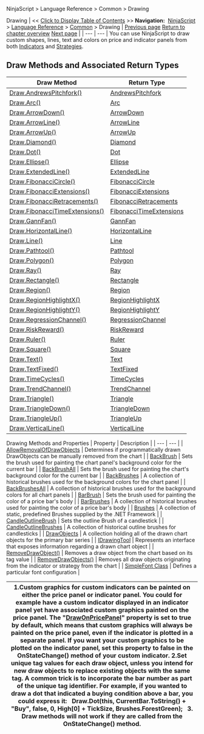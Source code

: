 ﻿
NinjaScript > Language Reference > Common > Drawing

Drawing
| << [Click to Display Table of Contents](drawing.md) >> **Navigation:**     [NinjaScript](ninjascript-1.md) > [Language Reference](language_reference_wip-1.md) > [Common](common-1.md) > Drawing | [Previous page](usercontrolcollection-1.md) [Return to chapter overview](common-1.md) [Next page](draw_andrewspitchfork-1.md) |
| --- | --- |
You can use NinjaScript to draw custom shapes, lines, text and colors on price and indicator panels from both [Indicators](indicator-1.md) and [Strategies](strategy-1.md). 
 
## Draw Methods and Associated Return Types
| Draw Method | Return Type |
| --- | --- |
| [Draw.AndrewsPitchfork()](draw_andrewspitchfork-1.md) | [AndrewsPitchfork](andrewspitchfork-1.md) |
| [Draw.Arc()](draw_arc-1.md) | [Arc](arc-1.md) |
| [Draw.ArrowDown()](draw_arrowdown-1.md) | [ArrowDown](arrowdown-1.md) |
| [Draw.ArrowLine()](draw_arrowline-1.md) | [ArrowLine](arrowline-1.md) |
| [Draw.ArrowUp()](draw_arrowup-1.md) | [ArrowUp](arrowup-1.md) |
| [Draw.Diamond()](draw_diamond-1.md) | [Diamond](diamond-1.md) |
| [Draw.Dot()](draw_dot-1.md) | [Dot](dot-1.md) |
| [Draw.Ellipse()](draw_ellipse-1.md) | [Ellipse](ellipse-1.md) |
| [Draw.ExtendedLine()](draw_extendedline-1.md) | [ExtendedLine](extendedline-1.md) |
| [Draw.FibonacciCircle()](draw_fibonaccicircle-1.md) | [FibonacciCircle](fibonaccicircle-1.md) |
| [Draw.FibonacciExtensions()](draw_fibonacciextensions-1.md) | [FibonacciExtensions](fibonacciextensions-1.md) |
| [Draw.FibonacciRetracements()](draw_fibonacciretracements-1.md) | [FibonacciRetracements](fibonacciretracements-1.md) |
| [Draw.FibonacciTimeExtensions()](draw_fibonaccitimeextensions-1.md) | [FibonacciTimeExtensions](fibonaccitimeextensions-1.md) |
| [Draw.GannFan()](draw_gannfan-1.md) | [GannFan](gannfan-1.md) |
| [Draw.HorizontalLine()](draw_horizontalline-1.md) | [HorizontalLine](horizontalline-1.md) |
| [Draw.Line()](draw_line-1.md) | [Line](line-1.md) |
| [Draw.Pathtool()](draw_pathtool.md) | [Pathtool](pathtool-1.md) |
| [Draw.Polygon()](draw_polygon-1.md) | [Polygon](polygon-1.md) |
| [Draw.Ray()](draw_ray-1.md) | [Ray](ray-1.md) |
| [Draw.Rectangle()](draw_rectangle-1.md) | [Rectangle](rectangle-1.md) |
| [Draw.Region()](draw_region-1.md) | [Region](region-1.md) |
| [Draw.RegionHighlightX()](draw_regionhighlightx-1.md) | [RegionHighlightX](regionhighlightx-1.md) |
| [Draw.RegionHighlightY()](draw_regionhighlighty-1.md) | [RegionHighlightY](regionhighlighty-1.md) |
| [Draw.RegressionChannel()](draw_regressionchannel-1.md) | [RegressionChannel](regressionchannel-1.md) |
| [Draw.RiskReward()](draw_riskreward-1.md) | [RiskReward](riskreward-1.md) |
| [Draw.Ruler()](draw_ruler-1.md) | [Ruler](ruler-1.md) |
| [Draw.Square()](draw_square-1.md) | [Square](square-1.md) |
| [Draw.Text()](draw_text-1.md) | [Text](text-1.md) |
| [Draw.TextFixed()](draw_textfixed-1.md) | [TextFixed](textfixed-1.md) |
| [Draw.TimeCycles()](draw_timecycles-1.md) | [TimeCycles](timecycles-1.md) |
| [Draw.TrendChannel()](draw_trendchannel-1.md) | [TrendChannel](trendchannel-1.md) |
| [Draw.Triangle()](draw_triangle-1.md) | [Triangle](triangle-1.md) |
| [Draw.TriangleDown()](draw_triangledown-1.md) | [TriangleDown](triangledown-1.md) |
| [Draw.TriangleUp()](draw_triangleup-1.md) | [TriangleUp](triangleup-1.md) |
| [Draw.VerticalLine()](draw_verticalline-1.md) | [VerticalLine](verticalline-1.md) |

Drawing Methods and Properties
| Property | Description |
| --- | --- |
| [AllowRemovalOfDrawObjects](allowremovalofdrawobjects-1.md) | Determines if programmatically drawn DrawObjects can be manually removed from the chart |
| [BackBrush](backbrush-1.md) | Sets the brush used for painting the chart panel's background color for the current bar |
| [BackBrushAll](backbrushall-1.md) | Sets the brush used for painting the chart's background color for the current bar |
| [BackBrushes](backbrushes-1.md) | A collection of historical brushes used for the background colors for the chart panel |
| [BackBrushesAll](backbrushesall-1.md) | A collection of historical brushes used for the background colors for all chart panels |
| [BarBrush](barbrush-1.md) | Sets the brush used for painting the color of a price bar's body |
| [BarBrushes](barbrushes-1.md) | A collection of historical brushes used for painting the color of a price bar's body |
| [Brushes](brushes-1.md) | A collection of static, predefined Brushes supplied by the .NET Framework |
| [CandleOutlineBrush](candleoutlinebrush-1.md) | Sets the outline Brush of a candlestick |
| [CandleOutlineBrushes](candleoutlinebrushes-1.md) | A collection of historical outline brushes for candlesticks |
| [DrawObjects](drawingtools_drawobjects-1.md) | A collection holding all of the drawn chart objects for the primary bar series |
| [IDrawingTool](idrawingtool-1.md) | Represents an interface that exposes information regarding a drawn chart object |
| [RemoveDrawObject()](removedrawobject-1.md) | Removes a draw object from the chart based on its tag value |
| [RemoveDrawObjects()](removedrawobjects-1.md) | Removes all draw objects originating from the indicator or strategy from the chart |
| [SimpleFont Class](simplefont_class-1.md) | Defines a particular font configuration |

| 1.Custom graphics for custom indicators can be painted on either the price panel or indicator panel. You could for example have a custom indicator displayed in an indicator panel yet have associated custom graphics painted on the price panel. The "[DrawOnPricePanel](drawonpricepanel-1.md)" property is set to true by default, which means that custom graphics will always be painted on the price panel, even if the indicator is plotted in a separate panel. If you want your custom graphics to be plotted on the indicator panel, set this property to false in the OnStateChange() method of your custom indicator. 2.Set unique tag values for each draw object, unless you intend for new draw objects to replace existing objects with the same tag. A common trick is to incorporate the bar number as part of the unique tag identifier. For example, if you wanted to draw a dot that indicated a buying condition above a bar, you could express it:   Draw.Dot(this, CurrentBar.ToString() + "Buy", false, 0, High[0] + TickSize, Brushes.ForestGreen);   3. Draw methods will not work if they are called from the OnStateChange() method. |
| --- |
